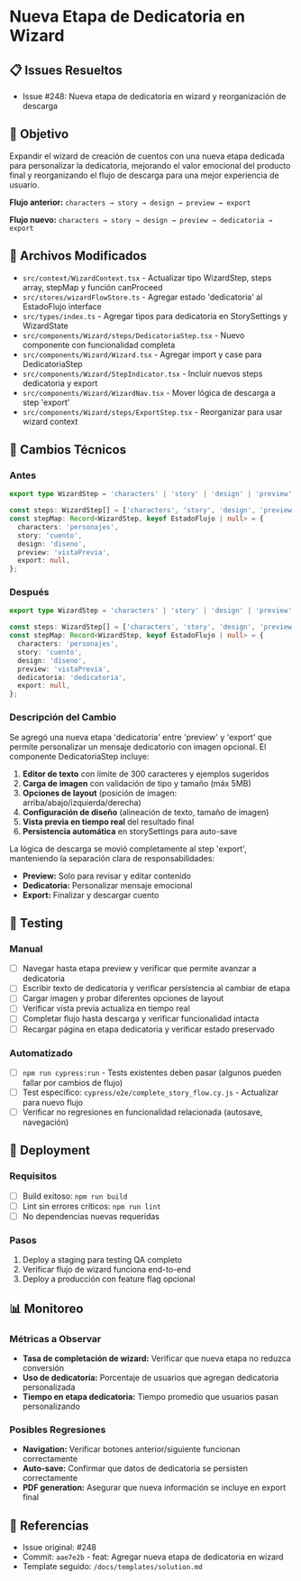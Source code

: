 # Nueva Etapa de Dedicatoria en Wizard

## 📋 Issues Resueltos
- Issue #248: Nueva etapa de dedicatoria en wizard y reorganización de descarga

## 🎯 Objetivo
Expandir el wizard de creación de cuentos con una nueva etapa dedicada para personalizar la dedicatoria, mejorando el valor emocional del producto final y reorganizando el flujo de descarga para una mejor experiencia de usuario.

**Flujo anterior:**
`characters → story → design → preview → export`

**Flujo nuevo:**
`characters → story → design → preview → dedicatoria → export`

## 📁 Archivos Modificados
- `src/context/WizardContext.tsx` - Actualizar tipo WizardStep, steps array, stepMap y función canProceed
- `src/stores/wizardFlowStore.ts` - Agregar estado 'dedicatoria' al EstadoFlujo interface
- `src/types/index.ts` - Agregar tipos para dedicatoria en StorySettings y WizardState
- `src/components/Wizard/steps/DedicatoriaStep.tsx` - Nuevo componente con funcionalidad completa
- `src/components/Wizard/Wizard.tsx` - Agregar import y case para DedicatoriaStep
- `src/components/Wizard/StepIndicator.tsx` - Incluir nuevos steps dedicatoria y export
- `src/components/Wizard/WizardNav.tsx` - Mover lógica de descarga a step 'export'
- `src/components/Wizard/steps/ExportStep.tsx` - Reorganizar para usar wizard context

## 🔧 Cambios Técnicos

### Antes
```typescript
export type WizardStep = 'characters' | 'story' | 'design' | 'preview' | 'export';

const steps: WizardStep[] = ['characters', 'story', 'design', 'preview', 'export'];
const stepMap: Record<WizardStep, keyof EstadoFlujo | null> = {
  characters: 'personajes',
  story: 'cuento',
  design: 'diseno',
  preview: 'vistaPrevia',
  export: null,
};
```

### Después  
```typescript
export type WizardStep = 'characters' | 'story' | 'design' | 'preview' | 'dedicatoria' | 'export';

const steps: WizardStep[] = ['characters', 'story', 'design', 'preview', 'dedicatoria', 'export'];
const stepMap: Record<WizardStep, keyof EstadoFlujo | null> = {
  characters: 'personajes',
  story: 'cuento',
  design: 'diseno',
  preview: 'vistaPrevia',
  dedicatoria: 'dedicatoria',
  export: null,
};
```

### Descripción del Cambio
Se agregó una nueva etapa 'dedicatoria' entre 'preview' y 'export' que permite personalizar un mensaje dedicatorio con imagen opcional. El componente DedicatoriaStep incluye:

1. **Editor de texto** con límite de 300 caracteres y ejemplos sugeridos
2. **Carga de imagen** con validación de tipo y tamaño (máx 5MB)
3. **Opciones de layout** (posición de imagen: arriba/abajo/izquierda/derecha)
4. **Configuración de diseño** (alineación de texto, tamaño de imagen)
5. **Vista previa en tiempo real** del resultado final
6. **Persistencia automática** en storySettings para auto-save

La lógica de descarga se movió completamente al step 'export', manteniendo la separación clara de responsabilidades:
- **Preview:** Solo para revisar y editar contenido
- **Dedicatoria:** Personalizar mensaje emocional
- **Export:** Finalizar y descargar cuento

## 🧪 Testing

### Manual
- [ ] Navegar hasta etapa preview y verificar que permite avanzar a dedicatoria
- [ ] Escribir texto de dedicatoria y verificar persistencia al cambiar de etapa
- [ ] Cargar imagen y probar diferentes opciones de layout
- [ ] Verificar vista previa actualiza en tiempo real
- [ ] Completar flujo hasta descarga y verificar funcionalidad intacta
- [ ] Recargar página en etapa dedicatoria y verificar estado preservado

### Automatizado
- [ ] `npm run cypress:run` - Tests existentes deben pasar (algunos pueden fallar por cambios de flujo)
- [ ] Test específico: `cypress/e2e/complete_story_flow.cy.js` - Actualizar para nuevo flujo
- [ ] Verificar no regresiones en funcionalidad relacionada (autosave, navegación)

## 🚀 Deployment

### Requisitos
- [ ] Build exitoso: `npm run build`
- [ ] Lint sin errores críticos: `npm run lint`
- [ ] No dependencias nuevas requeridas

### Pasos
1. Deploy a staging para testing QA completo
2. Verificar flujo de wizard funciona end-to-end
3. Deploy a producción con feature flag opcional

## 📊 Monitoreo

### Métricas a Observar
- **Tasa de completación de wizard:** Verificar que nueva etapa no reduzca conversión
- **Uso de dedicatoria:** Porcentaje de usuarios que agregan dedicatoria personalizada
- **Tiempo en etapa dedicatoria:** Tiempo promedio que usuarios pasan personalizando

### Posibles Regresiones
- **Navigation:** Verificar botones anterior/siguiente funcionan correctamente
- **Auto-save:** Confirmar que datos de dedicatoria se persisten correctamente
- **PDF generation:** Asegurar que nueva información se incluye en export final

## 🔗 Referencias
- Issue original: #248
- Commit: `aae7e2b` - feat: Agregar nueva etapa de dedicatoria en wizard
- Template seguido: `/docs/templates/solution.md`